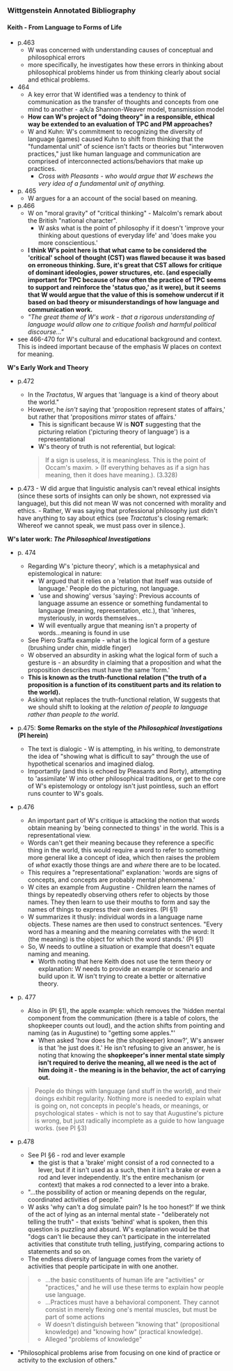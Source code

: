 ### Wittgenstein Annotated Bibliography

#### Keith - From Language to Forms of Life
 - p.463
	- W was concerned with understanding causes of conceptual and philosophical errors
	- more specifically, he investigates how these errors in thinking about philosophical problems hinder us from thinking clearly about social and ethical problems.
 - 464
	- A key error that W identified was a tendency to think of communication as the transfer of thoughts and concepts from one mind to another - a/k/a Shannon-Weaver model, transmission model
	- **How can W's project of "doing theory" in a responsible, ethical way be extended to an evaluation of TPC and PM approaches?**
	- W and Kuhn: W's commitment to recognizing the diversity of language (games) caused Kuhn to shift from thinking that the "fundamental unit" of science isn't facts or theories but "interwoven practices," just like human language and communication are comprised of interconnected actions/behaviors that make up practices.
		- _Cross with Pleasants - who would argue that W eschews the very idea of a fundamental unit of anything._
 - p. 465
	- W argues for a an account of the social based on meaning.
 - p.466
	- W on "moral gravity" of "critical thinking" - Malcolm's remark about the British "national character".
		- W asks what is the point of philosophy if it doesn't 'improve your thinking about questions of everyday life' and 'does make you more conscientious.'
	- **I think W's point here is that what came to be considered the 'critical' school of thought (CST) was flawed because it was based on erroneous thinking. Sure, it's great that CST allows for critique of dominant ideologies, power structures, etc. (and especially important for TPC because of how often the practice of TPC seems to support and reinforce the 'status quo,' as it were), but it seems that W would argue that the value of this is somehow undercut if it based on bad theory or misunderstandings of how language and communication work.**
	- _"The great theme of W's work - that a rigorous understanding of language would allow one to critique foolish and harmful political discourse..."_
 - see 466-470 for W's cultural and educational background and context. This is indeed important because of the emphasis W places on context for meaning.

**W's Early Work and Theory**

 - p.472
	- In the _Tractatus_, W argues that 'language is a kind of theory about the world."
	- However, he _isn't_ saying that 'proposition represent states of affairs,' but rather that 'propositions _mirror_ states of affairs.'
		- This is significant because W is **NOT** suggesting that the picturing relation ('picturing theory of language') is a representational
		- W's theory of truth is not referential, but logical:
		> If a sign is useless, it is meaningless. This is the point of Occam's maxim. > (If everything behaves as if a sign has meaning, then it does have meaning.). (3.328)


 - p.473
		- W did argue that linguistic analysis can't reveal ethical insights (since these sorts of insights can only be shown, not expressed via language), but this did not mean W was not concerned with morality and ethics.
		- Rather, W was saying that professional philosophy just didn't have anything to say about ethics (see _Tractatus_'s closing remark: Whereof we cannot speak, we must pass over in silence.).

**W's later work: _The Philosophical Investigations_**

 - p. 474
	 - Regarding W's 'picture theory', which is a metaphysical and epistemological in nature:
		 - W argued that it relies on a 'relation that itself was outside of language.' People do the picturing, not language.
		 - 'use and showing' versus 'saying': Previous accounts of language assume an essence or something fundamental to language (meaning, representation, etc.), that 'inheres, mysteriously, in words themselves...
		 - W will eventually argue that meaning isn't a property of words...meaning is found in use
	 - See Piero Sraffa example - what is the logical form of a gesture (brushing under chin, middle finger)
	 - W observed an absurdity in asking what the logical form of such a gesture is - an absurdity in claiming that a proposition and what the proposition describes must have the same 'form.'
	 - **This is known as the truth-functional relation ("the truth of a proposition is a function of its constituent parts and its relation to the world).**
	 - Asking what replaces the truth-functional relation, W suggests that we should shift to looking at the _relation of people to language rather than people to the world_.
 - p.475: **Some Remarks on the style of the _Philosophical Investigations_ (PI herein)**
	 - The text is dialogic - W is attempting, in his writing, to demonstrate the idea of "showing what is difficult to say" through the use of hypothetical scenarios and imagined dialog.
	 - Importantly (and this is echoed by Pleasants and Rorty), attempting to 'assimilate' W into other philosophical traditions, or get to the core of W's epistemology or ontology isn't just pointless, such an effort runs counter to W's goals.
 - p.476
	 - An important part of W's critique is attacking the notion that words obtain meaning by 'being connected to things' in the world. This is a representational view.
	 - Words can't get their meaning because they reference a specific thing in the world, this would require a word to refer to something more general like a concept of idea, which then raises the problem of _what_ exactly those things are and _where_ there are to be located.
	 - This requires a "representational" explanation: 'words are signs of concepts, and concepts are probably mental phenomena.'
	 - W cites an example from Augustine - Children learn the names of things by repeatedly observing others refer to objects by those names. They then learn to use their mouths to form and say the names of things to express their own desires. (PI §1)
	 - W summarizes it thusly: individual words in a language name objects. These names are then used to construct sentences. "Every word has a meaning and the meaning correlates with the word: It (the meaning) is the object for which the word stands.' (PI §1)
	 - So, W needs to outline a situation or example that doesn't equate naming and meaning.
		 - Worth noting that here Keith does not use the term theory or explanation: W needs to provide an example or scenario and build upon it. W isn't trying to create a better or alternative theory.
 - p. 477
	 - Also in (PI §1), the apple example: which removes the 'hidden mental component from the communication (there is a table of colors, the shopkeeper counts out loud), and the action shifts from pointing and naming (as in Augustine) to "getting some apples."'
		 - When asked 'how does he (the shopkeeper) know?', W's answer is that 'he just does it.' He isn't refusing to give an answer, he is noting that knowing the **shopkeeper's inner mental state simply isn't required to derive the meaning, all we need is the act of him doing it - the meaning is in the behavior, the act of carrying out.**
	 > People do things with language (and stuff in the world), and their doings exhibit regularity. Nothing more is needed to explain what is going on, not concepts in people's heads, or meanings, or psychological states - which is not to say that Augustine's picture is wrong, but just radically incomplete as a guide to how language works. (see PI §3)

 - p.478
	 - See PI §6 - rod and lever example
		 - the gist is that a 'brake' might consist of a rod connected to a lever, but if it isn't used as a such, then it isn't a brake or even a rod and lever independently. It's the entire mechanism (or context) that makes a rod connected to a lever into a brake.
	 - "...the possibility of action or meaning depends on the regular, coordinated activities of people."
	 - W asks 'why can't a dog simulate pain? Is he too honest?' If we think of the act of lying as an internal mental state - "deliberately not telling the truth" - that exists 'behind' what is spoken, then this question is puzzling and absurd. W's explanation would be that "dogs can't lie because they can't participate in the interrelated activities that constitute truth telling, justifying, comparing actions to statements and so on.
	 - The endless diversity of language comes from the variety of activities that people participate in with one another.
	 > - ...the basic constituents of human life are "activities" or "practices," and he will use these terms to explain how people use language.
	 > - ...Practices must have a behavioral component. They cannot consist in merely flexing one's mental muscles, but must be part of some actions
	 > - W doesn't distinguish between "knowing that" (propositional knowledge) and "knowing how" (practical knowledge).
	 > - Alleged "problems of knowledge"


 - "Philosophical problems arise from focusing on one kind of practice or activity to the exclusion of others."
